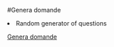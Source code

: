 #Genera domande
<li>Random generator of questions


<a href="https://gendomanalisi1.altervista.org/index.php">Genera domande</a>
</li>
